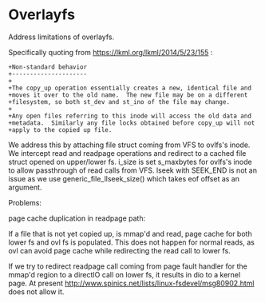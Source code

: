 # Overlayfs


Address limitations of overlayfs. 

Specifically quoting from https://lkml.org/lkml/2014/5/23/155 :

```
+Non-standard behavior
+---------------------
+
+The copy_up operation essentially creates a new, identical file and
+moves it over to the old name.  The new file may be on a different
+filesystem, so both st_dev and st_ino of the file may change.
+
+Any open files referring to this inode will access the old data and
+metadata.  Similarly any file locks obtained before copy_up will not
+apply to the copied up file.

```
We address this by attaching file struct coming from VFS to ovlfs's inode.
We intercept read and readpage operations and redirect to a cached file struct opened on upper/lower fs.
i_size is set s_maxbytes for ovlfs's inode to allow passthrough of read calls from VFS. 
lseek with SEEK_END is not an issue as we use generic_file_llseek_size() which takes eof offset as an argument.


Problems:

page cache duplication in readpage path:

If a file that is not yet copied up, is mmap'd and read, page cache for both lower fs and ovl fs is populated. 
This does not happen for normal reads, as ovl can avoid page cache while redirecting the read call to lower fs.

If we try to redirect readpage call coming from page fault handler for the mmap'd region to a directIO call on lower fs, 
it results in dio to a kernel page. At present http://www.spinics.net/lists/linux-fsdevel/msg80902.html does not allow it.
